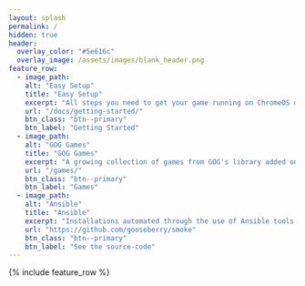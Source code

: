 ```yaml
---
layout: splash
permalink: /
hidden: true
header:
  overlay_color: "#5e616c"
  overlay_image: /assets/images/blank_header.png
feature_row:
  - image_path:
    alt: "Easy Setup"
    title: "Easy Setup"
    excerpt: "All steps you need to get your game running on ChromeOS devices."
    url: "/docs/getting-started/"
    btn_class: "btn--primary"
    btn_label: "Getting Started"
  - image_path:
    alt: "GOG Games"
    title: "GOG Games"
    excerpt: "A growing collection of games from GOG's library added on a regular basis."
    url: "/games/"
    btn_class: "btn--primary"
    btn_label: "Games"
  - image_path:
    alt: "Ansible"
    title: "Ansible"
    excerpt: "Installations automated through the use of Ansible tools."
    url: "https://github.com/gooseberry/smoke"
    btn_class: "btn--primary"
    btn_label: "See the source-code"
---
```


{% include feature_row %}
